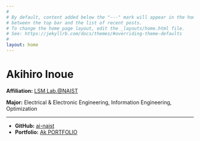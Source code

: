 ```yaml
---
#
# By default, content added below the "---" mark will appear in the home page
# between the top bar and the list of recent posts.
# To change the home page layout, edit the _layouts/home.html file.
# See: https://jekyllrb.com/docs/themes/#overriding-theme-defaults
#
layout: home
---
```


# Akihiro Inoue

**Affiliation:** [LSM Lab.@NAIST](https://www-lsm.naist.jp)

**Major:** Electrical & Electronic Engineering, Information Engineering, Optimization

---

*   **GitHub:** [ai-naist](https://github.com/ai-naist)
*   **Portfolio:** [Ak PORTFOLIO](https://ak-portfolio.ddns.net/)
